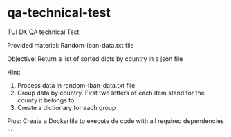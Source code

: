 # qa-technical-test

TUI DX QA technical Test

Provided material:
Random-iban-data.txt file

Objective:
Return a list of sorted dicts by country in a json file

Hint:

1. Process data in random-iban-data.txt file
2. Group data by country. First two letters of each item stand for the
county it belongs to.
3. Create a dictionary for each group


Plus:
Create a Dockerfile to execute de code with all required dependencies
...

